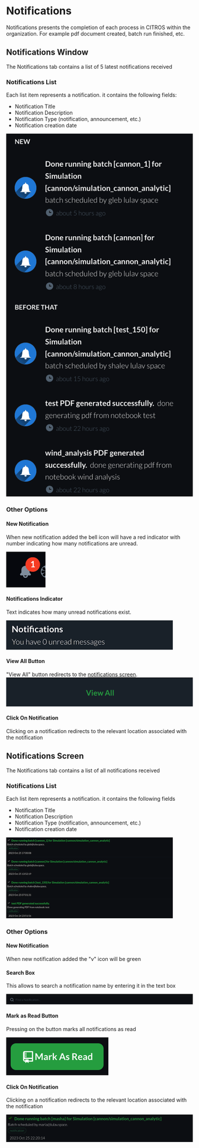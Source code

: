 # Notifications

Notifications presents the completion of each process in CITROS within the organization. For example pdf document created, batch run finished, etc.

## Notifications Window

The Notifications tab contains a list of 5 latest notifications received 

### Notifications List

Each list item represents a notification. it contains the following fields:
- Notification Title
- Notification Description
- Notification Type (notification, announcement, etc.)
- Notification creation date

![Alt text](img/notif_topfive.png)

### Other Options

#### New Notification
When new notification added the bell icon will have a red indicator with number indicating how many notifications are unread.

![image](img/notifications_bell2.png)

#### Notifications Indicator

Text indicates how many unread notifications exist.

![Alt text](img/notif_indicator.png)

#### View All Button

"View All" button redirects to the [notifications screen](#notifications-screen).
![Alt text](img/notif_viewall.png)

#### Click On Notification

Clicking on a notification redirects to the relevant location associated with the notification


## Notifications Screen

The Notifications tab contains a list of all notifications received 

### Notifications List

Each list item represents a notification. it contains the following fields
- Notification Title
- Notification Description
- Notification Type (notification, announcement, etc.)
- Notification creation date

![Alt text](img/notif_list.png)

### Other Options

#### New Notification

When new notification added the "v" icon will be green

#### Search Box
This allows to search a notification name by entering it in the text box

![Alt text](img/notif_search.png)

#### Mark as Read Button

Pressing on the button marks all notifications as read

![Alt text](img/notif_mark_read.png)

#### Click On Notification

Clicking on a notification redirects to the relevant location associated with the notification

![Alt text](img/notif_not_read.png)

